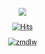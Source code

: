 <p align="center"><img src="https://i.giphy.com/RThN0hOS2GO4M.gif" /></p>

<div align=center>
  
[![Hits](https://hits.seeyoufarm.com/api/count/incr/badge.svg?url=https%3A%2F%2Fgithub.com%2Fzmdlw%2Fhit-counter&count_bg=%2379C83D&title_bg=%23555555&icon=&icon_color=%23E7E7E7&title=hits&edge_flat=false)](https://hits.seeyoufarm.com)

<p align="middle"> <a href="https://github.com/ryo-ma/github-profile-trophy"><img src="https://github-profile-trophy.vercel.app/?username=zmdlw" alt="zmdlw" /></a> </p>
<p align="center"><![zmdlw's GitHub stats](https://github-readme-stats.vercel.app/api?username=zmdlw&show_icons=true)/></p> 
